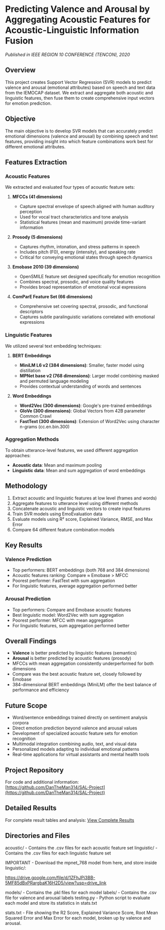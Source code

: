 # Predicting Valence and Arousal by Aggregating Acoustic Features for Acoustic-Linguistic Information Fusion

*Published in IEEE REGION 10 CONFERENCE (TENCON), 2020*

## Overview

This project creates Support Vector Regression (SVR) models to predict valence and arousal (emotional attributes) based on speech and text data from the IEMOCAP dataset. We extract and aggregate both acoustic and linguistic features, then fuse them to create comprehensive input vectors for emotion prediction.

## Objective

The main objective is to develop SVR models that can accurately predict emotional dimensions (valence and arousal) by combining speech and text features, providing insight into which feature combinations work best for different emotional attributes.

## Features Extraction

### Acoustic Features

We extracted and evaluated four types of acoustic feature sets:

1. **MFCCs (41 dimensions)**
   - Capture spectral envelope of speech aligned with human auditory perception
   - Used for vocal tract characteristics and tone analysis
   - Statistical features (mean and maximum) provide time-variant information

2. **Prosody (5 dimensions)**
   - Captures rhythm, intonation, and stress patterns in speech
   - Includes pitch (F0), energy (intensity), and speaking rate
   - Critical for conveying emotional states through speech dynamics

3. **Emobase 2010 (39 dimensions)**
   - OpenSMILE feature set designed specifically for emotion recognition
   - Combines spectral, prosodic, and voice quality features
   - Provides broad representation of emotional vocal expressions

4. **ComParE Feature Set (66 dimensions)**
   - Comprehensive set covering spectral, prosodic, and functional descriptors
   - Captures subtle paralinguistic variations correlated with emotional expressions

### Linguistic Features

We utilized several text embedding techniques:

1. **BERT Embeddings**
   - **MiniLM L6 v2 (384 dimensions)**: Smaller, faster model using distillation
   - **MPNet base v2 (768 dimensions)**: Larger model combining masked and permuted language modeling
   - Provides contextual understanding of words and sentences

2. **Word Embeddings**
   - **Word2Vec (300 dimensions)**: Google's pre-trained embeddings
   - **GloVe (300 dimensions)**: Global Vectors from 42B parameter Common Crawl
   - **FastText (300 dimensions)**: Extension of Word2Vec using character n-grams (cc.en.bin.300)

### Aggregation Methods

To obtain utterance-level features, we used different aggregation approaches:

- **Acoustic data**: Mean and maximum pooling
- **Linguistic data**: Mean and sum aggregation of word embeddings

## Methodology

1. Extract acoustic and linguistic features at low level (frames and words)
2. Aggregate features to utterance level using different methods
3. Concatenate acoustic and linguistic vectors to create input features
4. Train SVR models using EmoEvaluation data
5. Evaluate models using R² score, Explained Variance, RMSE, and Max Error
6. Compare 64 different feature combination models

## Key Results

### Valence Prediction

- Top performers: BERT embeddings (both 768 and 384 dimensions)
- Acoustic features ranking: Compare ≈ Emobase > MFCC
- Poorest performer: FastText with sum aggregation
- For linguistic features, average aggregation performed better

### Arousal Prediction

- Top performers: Compare and Emobase acoustic features
- Best linguistic model: Word2Vec with sum aggregation
- Poorest performer: MFCC with mean aggregation
- For linguistic features, sum aggregation performed better

## Overall Findings

- **Valence** is better predicted by linguistic features (semantics)
- **Arousal** is better predicted by acoustic features (prosody)
- MFCCs with mean aggregation consistently underperformed for both dimensions
- Compare was the best acoustic feature set, closely followed by Emobase
- 384-dimensional BERT embeddings (MiniLM) offer the best balance of performance and efficiency

## Future Scope

- Word/sentence embeddings trained directly on sentiment analysis corpora
- Direct emotion prediction beyond valence and arousal values
- Development of specialized acoustic feature sets for emotion recognition
- Multimodal integration combining audio, text, and visual data
- Personalized models adapting to individual emotional patterns
- Real-time applications for virtual assistants and mental health tools

## Project Repository

For code and additional information: [https://github.com/DanTheMan314/SAL-Project](https://github.com/DanTheMan314/SAL-Project)

## Detailed Results

For complete result tables and analysis: [View Complete Results](https://drive.google.com/file/d/1vbQ-KlyEiNk6XevqSsXSuO5pK4BbPZjR/view?usp=drive_link)

## Directories and Files

acoustic/ - Contains the .csv files for each acoustic feature set
linguistic/ - Contains the .csv files for each linguistic feature set


IMPORTANT - Download the mpnet_768 model from here, and store inside linguistic/:

https://drive.google.com/file/d/1ZFhJPi3BB-5MF85dBxPRargbaK16H2D5/view?usp=drive_link

models/ - Contains the .pkl files for each model
labels/ - Contains the .csv file for valence and arousal labels
testing.py - Python script to evaluate each model and store its statistics in stats.txt

stats.txt - File showing the R2 Score, Explained Variance Score, Root Mean Squared Error and Max Error for each model, broken up by valence and arousal.

